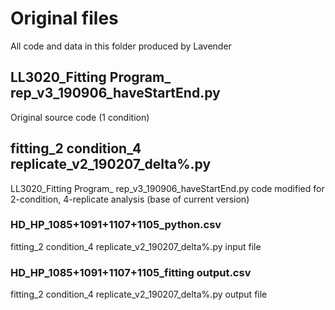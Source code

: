 # Original files
All code and data in this folder produced by Lavender

## LL3020_Fitting Program_ rep_v3_190906_haveStartEnd.py
Original source code (1 condition)

## fitting_2 condition_4 replicate_v2_190207_delta%.py
LL3020_Fitting Program_ rep_v3_190906_haveStartEnd.py code modified for 2-condition, 4-replicate analysis (base of current version)

### HD_HP_1085+1091+1107+1105_python.csv
fitting_2 condition_4 replicate_v2_190207_delta%.py input file

### HD_HP_1085+1091+1107+1105_fitting output.csv
fitting_2 condition_4 replicate_v2_190207_delta%.py output file
